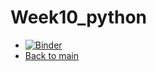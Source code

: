 # Week10_python  
  

* [![Binder](https://mybinder.org/badge_logo.svg)](https://mybinder.org/v2/gh/Tunoc/sem4python_notebooks/HEAD?filepath=Week10%2FWeek_10.ipynb)
* [Back to main](https://github.com/Tunoc/sem4python_notebooks)

